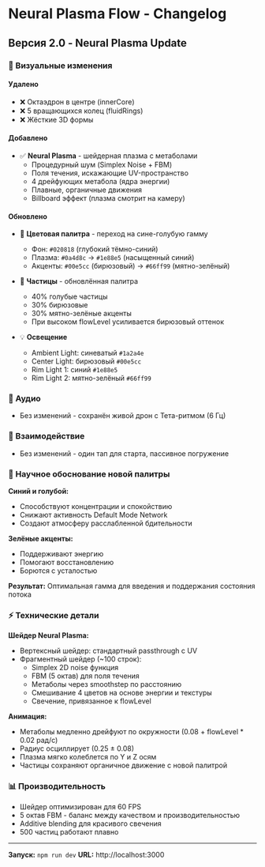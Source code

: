 # Neural Plasma Flow - Changelog

## Версия 2.0 - Neural Plasma Update

### 🎨 Визуальные изменения

#### Удалено
- ❌ Октаэдрон в центре (innerCore)
- ❌ 5 вращающихся колец (fluidRings)
- ❌ Жёсткие 3D формы

#### Добавлено
- ✅ **Neural Plasma** - шейдерная плазма с метаболами
  - Процедурный шум (Simplex Noise + FBM)
  - Поля течения, искажающие UV-пространство
  - 4 дрейфующих метабола (ядра энергии)
  - Плавные, органичные движения
  - Billboard эффект (плазма смотрит на камеру)

#### Обновлено
- 🔵 **Цветовая палитра** - переход на сине-голубую гамму
  - Фон: `#020818` (глубокий тёмно-синий)
  - Плазма: `#0a4d8c` → `#1e88e5` (насыщенный синий)
  - Акценты: `#00e5cc` (бирюзовый) → `#66ff99` (мятно-зелёный)
  
- 💫 **Частицы** - обновлённая палитра
  - 40% голубые частицы
  - 30% бирюзовые
  - 30% мятно-зелёные акценты
  - При высоком flowLevel усиливается бирюзовый оттенок

- 💡 **Освещение**
  - Ambient Light: синеватый `#1a2a4e`
  - Center Light: бирюзовый `#00e5cc`
  - Rim Light 1: синий `#1e88e5`
  - Rim Light 2: мятно-зелёный `#66ff99`

### 🎵 Аудио
- Без изменений - сохранён живой дрон с Тета-ритмом (6 Гц)

### 🎯 Взаимодействие
- Без изменений - один тап для старта, пассивное погружение

### 🧠 Научное обоснование новой палитры

**Синий и голубой:**
- Способствуют концентрации и спокойствию
- Снижают активность Default Mode Network
- Создают атмосферу расслабленной бдительности

**Зелёные акценты:**
- Поддерживают энергию
- Помогают восстановлению
- Борются с усталостью

**Результат:** Оптимальная гамма для введения и поддержания состояния потока

### ⚡ Технические детали

**Шейдер Neural Plasma:**
- Вертексный шейдер: стандартный passthrough с UV
- Фрагментный шейдер (~100 строк):
  - Simplex 2D noise функция
  - FBM (5 октав) для поля течения
  - Метаболы через smoothstep по расстоянию
  - Смешивание 4 цветов на основе энергии и текстуры
  - Свечение, привязанное к flowLevel

**Анимация:**
- Метаболы медленно дрейфуют по окружности (0.08 + flowLevel * 0.02 рад/с)
- Радиус осциллирует (0.25 ± 0.08)
- Плазма мягко колеблется по Y и Z осям
- Частицы сохраняют органичное движение с новой палитрой

### 📊 Производительность

- Шейдер оптимизирован для 60 FPS
- 5 октав FBM - баланс между качеством и производительностью
- Additive blending для красивого свечения
- 500 частиц работают плавно

---

**Запуск:** `npm run dev`
**URL:** http://localhost:3000


